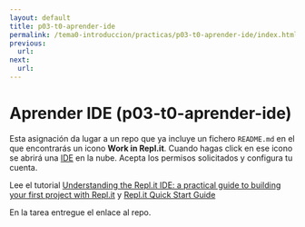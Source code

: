 ```yaml
---
layout: default
title: p03-t0-aprender-ide
permalink: /tema0-introduccion/practicas/p03-t0-aprender-ide/index.html
previous: 
  url: 
next:
  url: 
---
```


# Aprender IDE (p03-t0-aprender-ide)

Esta asignación da lugar a un repo que ya incluye un  fichero `README.md` en el que encontrarás un icono **Work in Repl.it**. Cuando hagas click en ese icono se abrirá una [IDE](https://es.wikipedia.org/wiki/Entorno_de_desarrollo_integrado) en la nube. Acepta los permisos solicitados y configura tu cuenta.

Lee el tutorial [Understanding the Repl.it IDE: a practical guide to building your first project with Repl.it](https://www.codewithrepl.it/01-introduction-to-the-repl-it-ide.html)
y
[Repl.it Quick Start Guide](https://docs.repl.it/misc/quick-start)

En la tarea entregue el enlace al repo.
